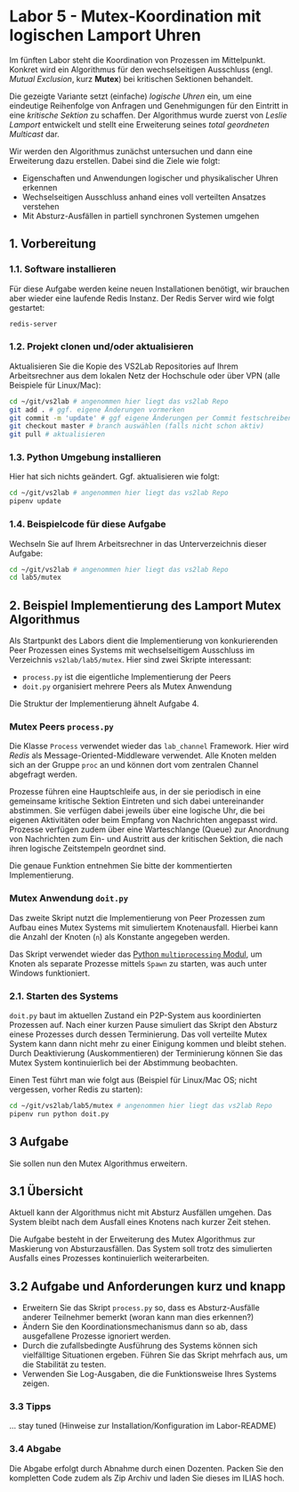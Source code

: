 # **Labor 5** -  Mutex-Koordination mit logischen Lamport Uhren

Im fünften Labor steht die Koordination von Prozessen im Mittelpunkt. Konkret
wird ein Algorithmus für den wechselseitigen Ausschluss (engl. *Mutual
Exclusion*, kurz **Mutex**) bei kritischen Sektionen behandelt.

Die gezeigte Variante setzt (einfache) *logische Uhren* ein, um eine eindeutige
Reihenfolge von Anfragen und Genehmigungen für den Eintritt in eine *kritische
Sektion* zu schaffen. Der Algorithmus wurde zuerst von *Leslie Lamport* entwickelt
und stellt eine Erweiterung seines *total geordneten Multicast* dar.

Wir werden den Algorithmus zunächst untersuchen und dann eine Erweiterung dazu
erstellen. Dabei sind die Ziele wie folgt:

- Eigenschaften und Anwendungen logischer und physikalischer Uhren erkennen
- Wechselseitigen Ausschluss anhand eines voll verteilten Ansatzes verstehen
- Mit Absturz-Ausfällen in partiell synchronen Systemen umgehen

## 1. Vorbereitung

### 1.1. Software installieren

Für diese Aufgabe werden keine neuen Installationen benötigt, wir brauchen aber
wieder eine laufende Redis Instanz. Der Redis Server wird wie folgt gestartet:

```bash
redis-server
```

### 1.2. Projekt clonen und/oder aktualisieren

Aktualisieren Sie die Kopie des VS2Lab Repositories auf Ihrem Arbeitsrechner aus
dem lokalen Netz der Hochschule oder über VPN (alle Beispiele für Linux/Mac):

```bash
cd ~/git/vs2lab # angenommen hier liegt das vs2lab Repo
git add . # ggf. eigene Änderungen vormerken
git commit -m 'update' # ggf eigene Änderungen per Commit festschreiben
git checkout master # branch auswählen (falls nicht schon aktiv)
git pull # aktualisieren
```

### 1.3. Python Umgebung installieren

Hier hat sich nichts geändert. Ggf. aktualisieren wie folgt:

```bash
cd ~/git/vs2lab # angenommen hier liegt das vs2lab Repo
pipenv update
```

### 1.4. Beispielcode für diese Aufgabe

Wechseln Sie auf Ihrem Arbeitsrechner in das Unterverzeichnis dieser Aufgabe:

```bash
cd ~/git/vs2lab # angenommen hier liegt das vs2lab Repo
cd lab5/mutex
```

## 2. Beispiel Implementierung des Lamport Mutex Algorithmus

Als Startpunkt des Labors dient die Implementierung von konkurierenden Peer
Prozessen eines Systems mit wechselseitigem Ausschluss im Verzeichnis
`vs2lab/lab5/mutex`. Hier sind zwei Skripte interessant:

- `process.py` ist die eigentliche Implementierung der Peers
- `doit.py` organisiert mehrere Peers als Mutex Anwendung

Die Struktur der Implementierung ähnelt Aufgabe 4.

### Mutex Peers `process.py`

Die Klasse `Process` verwendet wieder das `lab_channel` Framework. Hier wird
*Redis* als Message-Oriented-Middleware verwendet. Alle Knoten melden sich an
der Gruppe `proc` an und können dort vom zentralen Channel abgefragt werden.

Prozesse führen eine Hauptschleife aus, in der sie periodisch in eine gemeinsame
kritische Sektion Eintreten und sich dabei untereinander abstimmen. Sie verfügen
dabei jeweils über eine logische Uhr, die bei eigenen Aktivitäten oder beim
Empfang von Nachrichten angepasst wird. Prozesse verfügen zudem über eine
Warteschlange (Queue) zur Anordnung von Nachrichten zum Ein- und Austritt aus
der kritischen Sektion, die nach ihren logische Zeitstempeln geordnet sind.

Die genaue Funktion entnehmen Sie bitte der kommentierten Implementierung.

### Mutex Anwendung `doit.py`

Das zweite Skript nutzt die Implementierung von Peer Prozessen zum Aufbau eines
Mutex Systems mit simuliertem Knotenausfall. Hierbei kann die Anzahl der Knoten
(`n`) als Konstante angegeben werden.

Das Skript verwendet wieder das [Python `multiprocessing`
Modul](https://docs.python.org/3.7/library/multiprocessing.html), um Knoten als
separate Prozesse mittels  `Spawn` zu starten,  was auch unter Windows
funktioniert.

### 2.1. Starten des Systems

`doit.py` baut im aktuellen Zustand ein P2P-System aus koordinierten
Prozessen auf. Nach einer kurzen Pause simuliert das Skript den Absturz einese
Prozesses durch dessen Terminierung. Das voll verteilte Mutex System kann dann
nicht mehr zu einer Einigung kommen und bleibt stehen. Durch Deaktivierung
(Auskommentieren) der Terminierung können Sie das Mutex System kontinuierlich
bei der Abstimmung beobachten.

Einen Test führt man wie folgt aus (Beispiel für Linux/Mac OS; nicht
vergessen, vorher Redis zu starten):

```bash
cd ~/git/vs2lab/lab5/mutex # angenommen hier liegt das vs2lab Repo
pipenv run python doit.py
```

## 3 Aufgabe

Sie sollen nun den Mutex Algorithmus erweitern.

## 3.1 Übersicht

Aktuell kann der Algorithmus nicht mit Absturz Ausfällen umgehen. Das System
bleibt nach dem Ausfall eines Knotens nach kurzer Zeit stehen.

Die Aufgabe besteht in der Erweiterung des Mutex Algorithmus zur Maskierung von
Absturzausfällen. Das System soll trotz des simulierten Ausfalls eines Prozesses
kontinuierlich weiterarbeiten.

## 3.2 Aufgabe und Anforderungen kurz und knapp

- Erweitern Sie das Skript `process.py` so, dass es Absturz-Ausfälle anderer
  Teilnehmer bemerkt (woran kann man dies erkennen?)
- Ändern Sie den Koordinationsmechanismus dann so ab, dass ausgefallene Prozesse
  ignoriert werden.
- Durch die zufallsbedingte Ausführung des Systems können sich vielfälltige
  Situationen ergeben. Führen Sie das Skript mehrfach aus, um die
  Stabilität zu testen.
- Verwenden Sie Log-Ausgaben, die die Funktionsweise Ihres Systems zeigen.

### 3.3 Tipps

... stay tuned (Hinweise zur Installation/Konfiguration im Labor-README)

### 3.4 Abgabe

Die Abgabe erfolgt durch Abnahme durch einen Dozenten. Packen Sie den
kompletten Code zudem als Zip Archiv und laden Sie dieses im ILIAS hoch.
